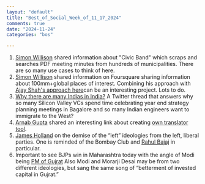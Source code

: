```yaml
---
layout: "default"
title: "Best_of_Social_Week_of_11_17_2024"
comments: true
date: "2024-11-24"
categories: "bos"

---
```


1. [Simon Willison](https://simonw.substack.com/p/civic-band-scraping-and-searching) shared information about "Civic Band" which scraps and searches PDF meeting minutes from hundreds of municipalities. There are so many use cases to think of here.
2. [Simon Willison](https://simonwillison.net/2024/Nov/20/foursquare-open-source-places/) shared information on Foursquare sharing information about 100mm+global places of interest. Combining his approach with [Ajay Shah's approach here](https://www.xkdr.org/paper/foundations-for-nighttime-lights-data-analysis)can be an interesting project. Lots to do.
3. [Why there are many Indias in India?](https://x.com/jsensarma/status/1816009178315366631?s=46) A Twitter thread that answers why so many Silicon Valley VCs spend time celebrating year end strategy planning meetings in Bagalore and so many Indian engineers want to immigrate to the West?
4. [Arnab Gupta](https://x.com/championswimmer) shared an interesting link about creating [own translator tool](https://x.com/championswimmer/status/1860089717242626269).
5. [James Holland](https://x.com/james7holland/status/1860284915117339084?s=46) on the demise of the “left” ideologies from the left, liberal parties. One is reminded of the Bombay Club and [Rahul Bajaj](https://www.business-standard.com/article/opinion/bhupesh-bhandari-once-there-was-the-bombay-club-111070800048_1.html) in particular.
6. Important to see BJPs win in Maharashtra today with the angle of Modi being [PM of Gujrat](https://thewire.in/government/in-past-ten-years-a-gujarat-heavy-pmo) Also Modi and Morarji Desai may be from two different ideologies, but sang the same song of “betterment of invested capital in Gujrat.”
